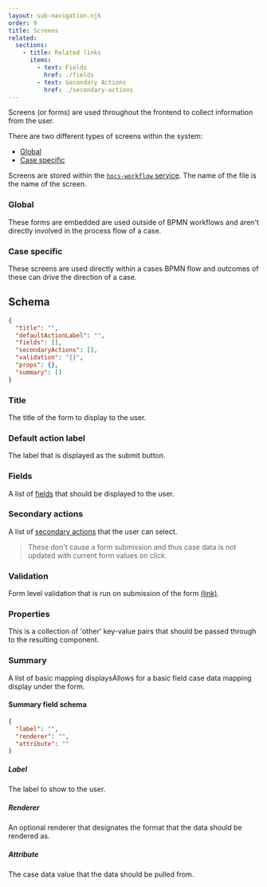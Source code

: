 ```yaml
---
layout: sub-navigation.njk
order: 9
title: Screens
related:
  sections:
    - title: Related links
      items:
        - text: Fields
          href: ./fields
        - text: Secondary Actions
          href: ./secondary-actions
---
```


Screens (or forms) are used throughout the frontend to collect information from the user.

There are two different types of screens within the system:
- [Global](#global)
- [Case specific](#case-specific)

Screens are stored within the [`hocs-workflow` service](https://github.com/UKHomeOffice/hocs-workflow/tree/main/src/main/resources/screens). The name of the file is the name of the screen. 

### Global

These forms are embedded are used outside of BPMN workflows and aren't directly involved in the process flow of a case.

### Case specific

These screens are used directly within a cases BPMN flow and outcomes of these can drive the direction of a case.

## Schema

```json
{
  "title": "",
  "defaultActionLabel": "",
  "fields": [],
  "secondaryActions": [],
  "validation": "{}",
  "props": {},
  "summary": []
}
```

### Title

The title of the form to display to the user.

### Default action label

The label that is displayed as the submit button.

### Fields

A list of [fields](./fields) that should be displayed to the user.

### Secondary actions

A list of [secondary actions](./secondary-actions) that the user can select. 

> These don't cause a form submission and thus case data is not updated with current form values on click.

### Validation

Form level validation that is run on submission of the form [(link)](https://github.com/UKHomeOffice/hocs-frontend/blob/main/server/middleware/form/validation.js#L7).

### Properties

This is a collection of 'other' key-value pairs that should be passed through to the resulting component.

### Summary 

A list of basic mapping displaysAllows for a basic field case data mapping display under the form.

#### Summary field schema

```json
{
  "label": "", 
  "renderer": "", 
  "attribute": ""
}
```

##### Label

The label to show to the user.

##### Renderer

An optional renderer that designates the format that the data should be rendered as.

##### Attribute

The case data value that the data should be pulled from.
